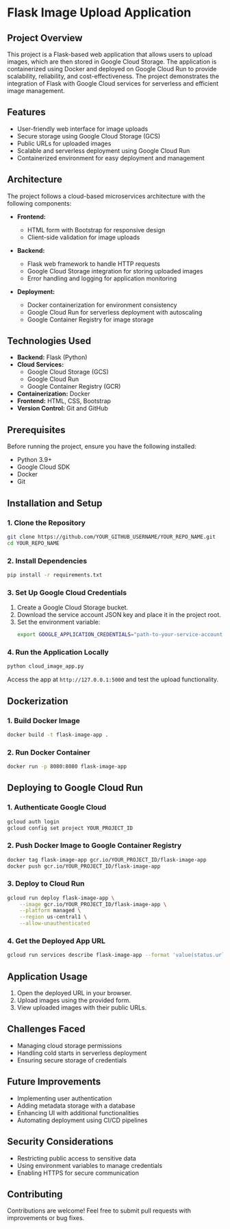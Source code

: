 # Flask Image Upload Application

## Project Overview
This project is a Flask-based web application that allows users to upload images, which are then stored in Google Cloud Storage. The application is containerized using Docker and deployed on Google Cloud Run to provide scalability, reliability, and cost-effectiveness. The project demonstrates the integration of Flask with Google Cloud services for serverless and efficient image management.

## Features
- User-friendly web interface for image uploads
- Secure storage using Google Cloud Storage (GCS)
- Public URLs for uploaded images
- Scalable and serverless deployment using Google Cloud Run
- Containerized environment for easy deployment and management

## Architecture

The project follows a cloud-based microservices architecture with the following components:

- **Frontend:**
  - HTML form with Bootstrap for responsive design
  - Client-side validation for image uploads

- **Backend:**
  - Flask web framework to handle HTTP requests
  - Google Cloud Storage integration for storing uploaded images
  - Error handling and logging for application monitoring

- **Deployment:**
  - Docker containerization for environment consistency
  - Google Cloud Run for serverless deployment with autoscaling
  - Google Container Registry for image storage

## Technologies Used
- **Backend:** Flask (Python)
- **Cloud Services:**
  - Google Cloud Storage (GCS)
  - Google Cloud Run
  - Google Container Registry (GCR)
- **Containerization:** Docker
- **Frontend:** HTML, CSS, Bootstrap
- **Version Control:** Git and GitHub

## Prerequisites
Before running the project, ensure you have the following installed:

- Python 3.9+
- Google Cloud SDK
- Docker
- Git

## Installation and Setup

### 1. Clone the Repository
```bash
git clone https://github.com/YOUR_GITHUB_USERNAME/YOUR_REPO_NAME.git
cd YOUR_REPO_NAME
```

### 2. Install Dependencies
```bash
pip install -r requirements.txt
```

### 3. Set Up Google Cloud Credentials
1. Create a Google Cloud Storage bucket.
2. Download the service account JSON key and place it in the project root.
3. Set the environment variable:
   ```bash
   export GOOGLE_APPLICATION_CREDENTIALS="path-to-your-service-account-key.json"
   ```

### 4. Run the Application Locally
```bash
python cloud_image_app.py
```

Access the app at `http://127.0.0.1:5000` and test the upload functionality.

## Dockerization

### 1. Build Docker Image
```bash
docker build -t flask-image-app .
```

### 2. Run Docker Container
```bash
docker run -p 8080:8080 flask-image-app
```

## Deploying to Google Cloud Run

### 1. Authenticate Google Cloud
```bash
gcloud auth login
gcloud config set project YOUR_PROJECT_ID
```

### 2. Push Docker Image to Google Container Registry
```bash
docker tag flask-image-app gcr.io/YOUR_PROJECT_ID/flask-image-app
docker push gcr.io/YOUR_PROJECT_ID/flask-image-app
```

### 3. Deploy to Cloud Run
```bash
gcloud run deploy flask-image-app \
    --image gcr.io/YOUR_PROJECT_ID/flask-image-app \
    --platform managed \
    --region us-central1 \
    --allow-unauthenticated
```

### 4. Get the Deployed App URL
```bash
gcloud run services describe flask-image-app --format 'value(status.url)'
```

## Application Usage
1. Open the deployed URL in your browser.
2. Upload images using the provided form.
3. View uploaded images with their public URLs.

## Challenges Faced
- Managing cloud storage permissions
- Handling cold starts in serverless deployment
- Ensuring secure storage of credentials

## Future Improvements
- Implementing user authentication
- Adding metadata storage with a database
- Enhancing UI with additional functionalities
- Automating deployment using CI/CD pipelines

## Security Considerations
- Restricting public access to sensitive data
- Using environment variables to manage credentials
- Enabling HTTPS for secure communication

## Contributing
Contributions are welcome! Feel free to submit pull requests with improvements or bug fixes.

